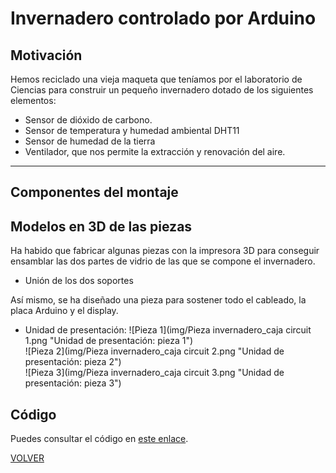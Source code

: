 # Invernadero controlado por Arduino

## Motivación  

Hemos reciclado una vieja maqueta que teníamos por el laboratorio de Ciencias para construir un pequeño invernadero dotado de los siguientes elementos:

- Sensor de dióxido de carbono.
- Sensor de temperatura y humedad ambiental DHT11
- Sensor de humedad de la tierra
- Ventilador, que  nos permite la extracción y renovación del aire.  

---

## Componentes del montaje  

## Modelos en 3D de las piezas  

Ha habido que fabricar algunas piezas con la impresora 3D para conseguir ensamblar las dos partes de vidrio de las que se compone el invernadero.  

- Unión de los dos soportes

Así mismo, se ha diseñado una pieza para sostener todo el cableado, la placa Arduino y el display.  

- Unidad de presentación:
![Pieza 1](img/Pieza invernadero_caja circuit 1.png "Unidad de presentación: pieza 1")  
![Pieza 2](img/Pieza invernadero_caja circuit 2.png "Unidad de presentación: pieza 2")  
![Pieza 3](img/Pieza invernadero_caja circuit 3.png "Unidad de presentación: pieza 3")  


## Código

Puedes consultar el código en [este enlace](codigo.md).



[VOLVER](https://angelmicelti.github.io/VilladiegoSTEAM/)